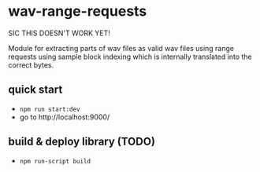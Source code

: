 # wav-range-requests

SIC THIS DOESN'T WORK YET!

Module for extracting parts of wav files as valid wav files using range requests using sample block indexing which is internally translated into the correct bytes.

## quick start

- `npm run start:dev`
- go to http://localhost:9000/

## build & deploy library (TODO)

- `npm run-script build`
